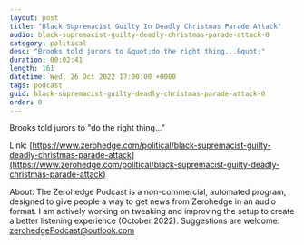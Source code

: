 ```yaml
---
layout: post
title: "Black Supremacist Guilty In Deadly Christmas Parade Attack"
audio: black-supremacist-guilty-deadly-christmas-parade-attack-0
category: political
desc: "Brooks told jurors to &quot;do the right thing...&quot;"
duration: 00:02:41
length: 161
datetime: Wed, 26 Oct 2022 17:00:00 +0000
tags: podcast
guid: black-supremacist-guilty-deadly-christmas-parade-attack-0
order: 0
---
```

Brooks told jurors to &quot;do the right thing...&quot;

Link: [https://www.zerohedge.com/political/black-supremacist-guilty-deadly-christmas-parade-attack](https://www.zerohedge.com/political/black-supremacist-guilty-deadly-christmas-parade-attack)

About: The Zerohedge Podcast is a non-commercial, automated program, designed to give people a way to get news from Zerohedge in an audio format.  I am actively working on tweaking and improving the setup to create a better listening experience (October 2022).  Suggestions are welcome: [zerohedgePodcast@outlook.com](mailto:zerohedgePodcast@outlook.com)